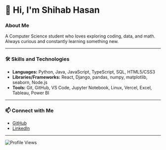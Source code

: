 <div id="toc">
  <ul align="left" style="list-style: none">
    <summary>
      <h1>👋 Hi, I'm Shihab Hasan</h1>
    </summary>
  </ul>
</div>

<h3 align="left">About Me</h3>

<p align="left">
A Computer Science student who loves exploring coding, data, and math. Always curious and constantly learning something new.
</p>

---

<h3 align="left">🛠️ Skills and Technologies</h3>

- **Languages:** Python, Java, JavaScript, TypeScript, SQL, HTML5/CSS3
- **Libraries/Frameworks:** React, Django, pandas, numpy, matplotlib, seaborn, Node.js
- **Tools:** Git, GitHub, VS Code, Jupyter Notebook, Linux, Vercel, Excel, Tableau, Power BI

---

<h3 align="left">📫 Connect with Me</h3>

- [GitHub](https://github.com/shihabhasan0161)
- [LinkedIn](https://www.linkedin.com/in/shihab-hasan-8444b2204/)

---

<p align="left">
  <img src="https://komarev.com/ghpvc/?username=shihabhasan0161&label=Profile%20views&color=61DAFB&style=flat" alt="Profile Views" />
</p>
